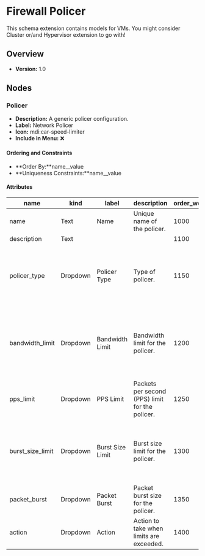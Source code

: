 # Firewall Policer

This schema extension contains models for VMs. You might consider Cluster or/and Hypervisor extension to go with!

## Overview

- **Version:** 1.0

## Nodes

### Policer

- **Description:** A generic policer configuration.
- **Label:** Network Policer
- **Icon:** mdi:car-speed-limiter
- **Include in Menu:** ❌

#### Ordering and Constraints

- **Order By:**name__value
- **Uniqueness Constraints:**name__value

#### Attributes

| name | kind | label | description | order_weight | unique | optional | choices |
| ---- | ---- | ----- | ----------- | ------------ | ------ | -------- | ------- |
| name | Text | Name | Unique name of the policer\. | 1000 | True |  | \`\` |
| description | Text |  |  | 1100 |  | True | \`\` |
| policer\_type | Dropdown | Policer Type | Type of policer\. | 1150 |  | True | \`bandwidth\-policer, interface\-policer, shared\-policer, hierarchical\-policer\` |
| bandwidth\_limit | Dropdown | Bandwidth Limit | Bandwidth limit for the policer\. | 1200 |  | True | \`500k, 2125k, 5250k, 10m, 20m, 30m, 50m, 75m, 100m, 200m, 300m, 1000m\` |
| pps\_limit | Dropdown | PPS Limit | Packets per second \(PPS\) limit for the policer\. | 1250 |  | True | \`500pps, 1000pps, 5000pps\` |
| burst\_size\_limit | Dropdown | Burst Size Limit | Burst size limit for the policer\. | 1300 |  | True | \`50k, 100k, 128k, 256k, 512k, 1m, 1500k, 2m, 3m, 4m, 8m, 12m, 37m, 40m, 1000000k\` |
| packet\_burst | Dropdown | Packet Burst | Packet burst size for the policer\. | 1350 |  | True | \`1k, 5k, 10k\` |
| action | Dropdown | Action | Action to take when limits are exceeded\. | 1400 |  |  | \`discard, drop, accept\` |
